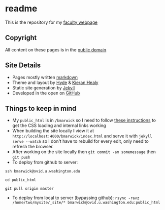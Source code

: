 # readme

This is the repository for my [faculty webpage](http://faculty.washington.edu/bmarwick/)

## Copyright

All content on these pages is in the [public domain](http://creativecommons.org/publicdomain/zero/1.0/)

## Site Details

* Pages mostly written [markdown](https://daringfireball.net/projects/markdown/)
* Theme and layout by [Hyde](http://hyde.getpoole.com/) & [Kieran Healy](http://kieranhealy.org/)
* Static site generation by [Jekyll](http://jekyllrb.com)
* Developed in the open on [GitHub](https://github.com/benmarwick)

## Things to keep in mind

* My `public_html` is in `/bmarwick` so I need to follow [these instructions](http://davidpots.com/blog/jekyll-github-pages-compass/) to get the CSS loading and internal links working
* When building the site locally I view it at `http://localhost:4000/bmarwick/index.html` and serve it with `jekyll serve --watch` so I don't have to rebuild for every edit, only need to refresh the browser.
* After working on the site locally then `git commit -am somemessage` then `git push`
* To deploy from github to server:

`ssh bmarwick@ovid.u.washington.edu`

`cd public_html`

`git pull origin master`


* To deploy from local to server (bypassing github): `rsync -ravz /home/two/mysite/_site/* bmarwick@ovid.u.washington.edu:public_html`

